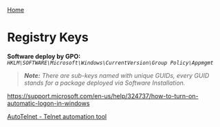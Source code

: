 [Home](/)
# Registry Keys

**Software deploy by GPO:** *`HKLM\SOFTWARE\Microsoft\Windows\CurrentVersion\Group Policy\Appmgmt`*
> **_Note:_** *There are sub-keys named with unique GUIDs, every GUID stands for a package deployed via Software Installation.*


https://support.microsoft.com/en-us/help/324737/how-to-turn-on-automatic-logon-in-windows

[AutoTelnet - Telnet automation tool](https://github.com/ermannog/AutoTelnet)

